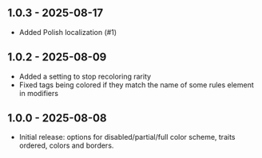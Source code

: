 ## 1.0.3 - 2025-08-17
- Added Polish localization (#1)

## 1.0.2 - 2025-08-09
- Added a setting to stop recoloring rarity
- Fixed tags being colored if they match the name of some rules element in modifiers

## 1.0.0 - 2025-08-08
- Initial release:  options for disabled/partial/full color scheme, traits ordered, colors and borders.
